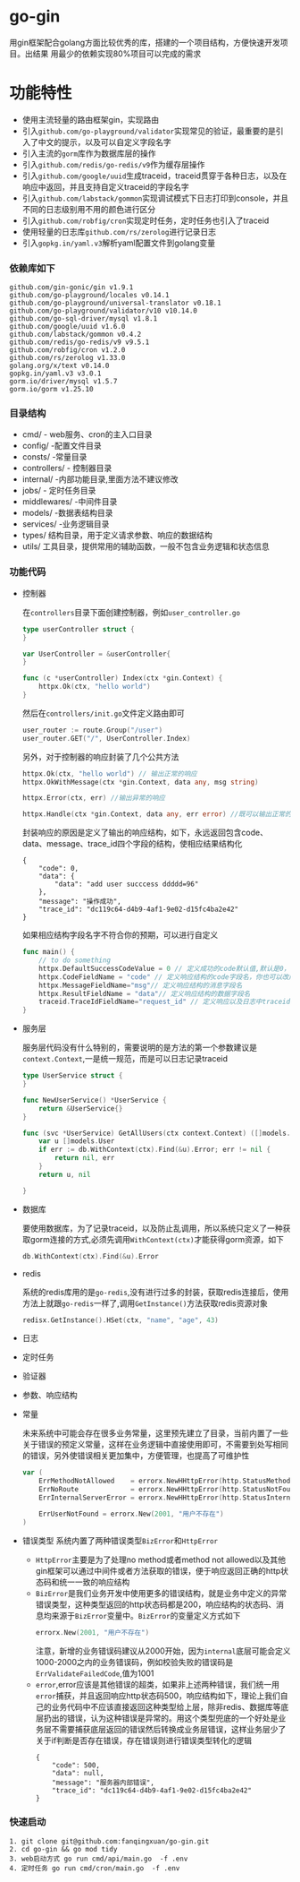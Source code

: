 # go-gin

用gin框架配合golang方面比较优秀的库，搭建的一个项目结构，方便快速开发项目。出结果
用最少的依赖实现80%项目可以完成的需求

# 功能特性
- 使用主流轻量的路由框架gin，实现路由
- 引入`github.com/go-playground/validator`实现常见的验证，最重要的是引入了中文的提示，以及可以自定义字段名字
- 引入主流的`gorm`库作为数据库层的操作
- 引入`github.com/redis/go-redis/v9`作为缓存层操作
- 引入`github.com/google/uuid`生成traceid，traceid贯穿于各种日志，以及在响应中返回，并且支持自定义traceid的字段名字
- 引入`github.com/labstack/gommon`实现调试模式下日志打印到console，并且不同的日志级别用不用的颜色进行区分
- 引入`github.com/robfig/cron`实现定时任务，定时任务也引入了traceid
- 使用轻量的日志库`github.com/rs/zerolog`进行记录日志
- 引入`gopkg.in/yaml.v3`解析yaml配置文件到golang变量
  
### 依赖库如下
```shell
github.com/gin-gonic/gin v1.9.1
github.com/go-playground/locales v0.14.1
github.com/go-playground/universal-translator v0.18.1
github.com/go-playground/validator/v10 v10.14.0
github.com/go-sql-driver/mysql v1.8.1
github.com/google/uuid v1.6.0
github.com/labstack/gommon v0.4.2
github.com/redis/go-redis/v9 v9.5.1
github.com/robfig/cron v1.2.0
github.com/rs/zerolog v1.33.0
golang.org/x/text v0.14.0
gopkg.in/yaml.v3 v3.0.1
gorm.io/driver/mysql v1.5.7
gorm.io/gorm v1.25.10
```

### 目录结构

- cmd/ - web服务、cron的主入口目录
- config/ -配置文件目录
- consts/ -常量目录
- controllers/ - 控制器目录
- internal/ -内部功能目录,里面方法不建议修改
- jobs/ - 定时任务目录
- middlewares/ -中间件目录
- models/ -数据表结构目录
- services/ -业务逻辑目录
- types/ 结构目录，用于定义请求参数、响应的数据结构
- utils/ 工具目录，提供常用的辅助函数，一般不包含业务逻辑和状态信息

### 功能代码
- 控制器

    在`controllers`目录下面创建控制器，例如`user_controller.go`
    ```go
    type userController struct {
    }

    var UserController = &userController{
    }

    func (c *userController) Index(ctx *gin.Context) {
        httpx.Ok(ctx, "hello world")
    }
    ```
    然后在`controllers/init.go`文件定义路由即可
    ```go
    user_router := route.Group("/user")
	user_router.GET("/", UserController.Index)
    ```
    另外，对于控制器的响应封装了几个公共方法
    ```go
    httpx.Ok(ctx, "hello world") // 输出正常的响应
    httpx.OkWithMessage(ctx *gin.Context, data any, msg string)
    
    httpx.Error(ctx, err) //输出异常的响应

    httpx.Handle(ctx *gin.Context, data any, err error) //既可以输出正常的响应，又可以说出异常的响应
    ```
    封装响应的原因是定义了输出的响应结构，如下，永远返回包含code、data、message、trace_id四个字段的结构，使相应结果结构化
    ```shell
    {
        "code": 0,
        "data": {
            "data": "add user succcess ddddd=96"
        },
        "message": "操作成功",
        "trace_id": "dc119c64-d4b9-4af1-9e02-d15fc4ba2e42"
    }
    ```
    如果相应结构字段名字不符合你的预期，可以进行自定义
    ```go
    func main() {
        // to do something
        httpx.DefaultSuccessCodeValue = 0 // 定义成功的code默认值,默认是0，你也可以改成200
        httpx.CodeFieldName = "code" // 定义响应结构的code字段名，你也可以改成status
        httpx.MessageFieldName="msg"// 定义响应结构的消息字段名
        httpx.ResultFieldName = "data"// 定义响应结构的数据字段名
        traceid.TraceIdFieldName="request_id" // 定义响应以及日志中traceid的字段名字
    }
    ```
- 服务层

    服务层代码没有什么特别的，需要说明的是方法的第一个参数建议是`context.Context`,一是统一规范，而是可以日志记录traceid
    ```go
    type UserService struct {
    }

    func NewUserService() *UserService {
        return &UserService{}
    }

    func (svc *UserService) GetAllUsers(ctx context.Context) ([]models.User, error) {
        var u []models.User
        if err := db.WithContext(ctx).Find(&u).Error; err != nil {
            return nil, err
        }
        return u, nil

    }
    ```
- 数据库

    要使用数据库，为了记录traceid，以及防止乱调用，所以系统只定义了一种获取gorm连接的方式,必须先调用`WithContext(ctx)`才能获得gorm资源，如下
    ```go
    db.WithContext(ctx).Find(&u).Error
    ```
- redis

    系统的redis库用的是`go-redis`,没有进行过多的封装，获取redis连接后，使用方法上就跟`go-redis`一样了,调用`GetInstance()`方法获取redis资源对象
    ```go
    redisx.GetInstance().HSet(ctx, "name", "age", 43)
    ```
- 日志
- 定时任务
- 验证器
- 参数、响应结构

- 常量

    未来系统中可能会存在很多业务常量，这里预先建立了目录，当前内置了一些关于错误的预定义常量，这样在业务逻辑中直接使用即可，不需要到处写相同的错误，另外使错误相关更加集中，方便管理，也提高了可维护性
    ```go
    var (
        ErrMethodNotAllowed    = errorx.NewHHttpError(http.StatusMethodNotAllowed)
        ErrNoRoute             = errorx.NewHHttpError(http.StatusNotFound)
        ErrInternalServerError = errorx.NewHHttpError(http.StatusInternalServerError)

        ErrUserNotFound = errorx.New(2001, "用户不存在")
    )

    ```
- 错误类型
    系统内置了两种错误类型`BizError`和`HttpError`
    - `HttpError`主要是为了处理no method或者method not allowed以及其他gin框架可以通过中间件或者方法获取的错误，便于响应返回正确的http状态码和统一一致的响应结构
    - `BizError`是我们业务开发中使用更多的错误结构，就是业务中定义的异常错误类型，这种类型返回的http状态码都是200，响应结构的状态码、消息均来源于`BizError`变量中。`BizError`的变量定义方式如下
        ```go
        errorx.New(2001, "用户不存在")
        ```
        注意，新增的业务错误码建议从2000开始，因为`internal`底层可能会定义1000-2000之内的业务错误码，例如校验失败的错误码是`ErrValidateFailedCode`,值为1001
    - `error`,error应该是其他错误的超类，如果非上述两种错误，我们统一用`error`捕获，并且返回响应http状态码500，响应结构如下，理论上我们自己的业务代码中不应该直接返回这种类型给上层，除非redis、数据库等底层扔出的错误，认为这种错误是异常的。用这个类型兜底的一个好处是业务层不需要捕获底层返回的错误然后转换成业务层错误，这样业务层少了关于if判断是否存在错误，存在错误则进行错误类型转化的逻辑
        ```
        {
            "code": 500,
            "data": null,
            "message": "服务器内部错误",
            "trace_id": "dc119c64-d4b9-4af1-9e02-d15fc4ba2e42"
        }
        ```
### 快速启动

```shell
1. git clone git@github.com:fanqingxuan/go-gin.git
2. cd go-gin && go mod tidy
3. web启动方式 go run cmd/api/main.go  -f .env
4. 定时任务 go run cmd/cron/main.go  -f .env
```
